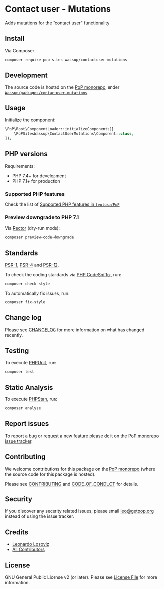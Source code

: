 # Contact user - Mutations

<!--
[![Build Status][ico-travis]][link-travis]
[![Quality Score][ico-code-quality]][link-code-quality]
[![Software License][ico-license]](LICENSE.md)
[![Latest Version on Packagist][ico-version]][link-packagist]
[![Coverage Status][ico-scrutinizer]][link-scrutinizer]
[![Total Downloads][ico-downloads]][link-downloads]
-->

Adds mutations for the "contact user" functionality

## Install

Via Composer

``` bash
composer require pop-sites-wassup/contactuser-mutations
```

## Development

The source code is hosted on the [PoP monorepo](https://github.com/leoloso/PoP), under [`Wassup/packages/contactuser-mutations`](https://github.com/leoloso/PoP/tree/master/layers/Wassup/packages/contactuser-mutations).

## Usage

Initialize the component:

``` php
\PoP\Root\ComponentLoader::initializeComponents([
    \PoPSitesWassup\ContactUserMutations\Component::class,
]);
```

## PHP versions

Requirements:

- PHP 7.4+ for development
- PHP 7.1+ for production

### Supported PHP features

Check the list of [Supported PHP features in `leoloso/PoP`](https://github.com/leoloso/PoP/#supported-php-features)

### Preview downgrade to PHP 7.1

Via [Rector](https://github.com/rectorphp/rector) (dry-run mode):

```bash
composer preview-code-downgrade
```

## Standards

[PSR-1](https://www.php-fig.org/psr/psr-1), [PSR-4](https://www.php-fig.org/psr/psr-4) and [PSR-12](https://www.php-fig.org/psr/psr-12).

To check the coding standards via [PHP CodeSniffer](https://github.com/squizlabs/PHP_CodeSniffer), run:

``` bash
composer check-style
```

To automatically fix issues, run:

``` bash
composer fix-style
```

## Change log

Please see [CHANGELOG](CHANGELOG.md) for more information on what has changed recently.

## Testing

To execute [PHPUnit](https://phpunit.de/), run:

``` bash
composer test
```

## Static Analysis

To execute [PHPStan](https://github.com/phpstan/phpstan), run:

``` bash
composer analyse
```

## Report issues

To report a bug or request a new feature please do it on the [PoP monorepo issue tracker](https://github.com/leoloso/PoP/issues).

## Contributing

We welcome contributions for this package on the [PoP monorepo](https://github.com/leoloso/PoP) (where the source code for this package is hosted).

Please see [CONTRIBUTING](CONTRIBUTING.md) and [CODE_OF_CONDUCT](CODE_OF_CONDUCT.md) for details.

## Security

If you discover any security related issues, please email leo@getpop.org instead of using the issue tracker.

## Credits

- [Leonardo Losoviz][link-author]
- [All Contributors][link-contributors]

## License

GNU General Public License v2 (or later). Please see [License File](LICENSE.md) for more information.

[ico-version]: https://img.shields.io/packagist/v/pop-sites-wassup/contactuser-mutations.svg?style=flat-square
[ico-license]: https://img.shields.io/badge/license-MIT-brightgreen.svg?style=flat-square
[ico-travis]: https://img.shields.io/travis/pop-sites-wassup/contactuser-mutations/master.svg?style=flat-square
[ico-scrutinizer]: https://img.shields.io/scrutinizer/coverage/g/pop-sites-wassup/contactuser-mutations.svg?style=flat-square
[ico-code-quality]: https://img.shields.io/scrutinizer/g/pop-sites-wassup/contactuser-mutations.svg?style=flat-square
[ico-downloads]: https://img.shields.io/packagist/dt/pop-sites-wassup/contactuser-mutations.svg?style=flat-square

[link-packagist]: https://packagist.org/packages/pop-sites-wassup/contactuser-mutations
[link-travis]: https://travis-ci.org/pop-sites-wassup/contactuser-mutations
[link-scrutinizer]: https://scrutinizer-ci.com/g/pop-sites-wassup/contactuser-mutations/code-structure
[link-code-quality]: https://scrutinizer-ci.com/g/pop-sites-wassup/contactuser-mutations
[link-downloads]: https://packagist.org/packages/pop-sites-wassup/contactuser-mutations
[link-author]: https://github.com/leoloso
[link-contributors]: ../../../../../../contributors

